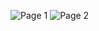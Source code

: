 ![Page 1](https://github.com/your-username/your-repo/blob/main/page_1.png)
![Page 2](https://github.com/your-username/your-repo/blob/main/page_2.png)
